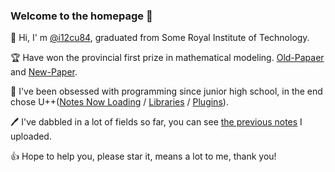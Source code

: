 ### Welcome to the homepage 👋

👋 Hi, I' m [@i12cu84](https://github.com/i12cu84), graduated from Some Royal Institute of Technology.

🏆 Have won the provincial first prize in mathematical modeling. [Old-Papaer](https://github.com/i12cu84/Mathematical-Modeling-Python) and [New-Paper](https://github.com/i12cu84/Financial-Credit-Analysis-Graduation-Project-Python).

🎯 I've been obsessed with programming since junior high school, in the end chose U++([Notes Now Loading](https://github.com/i12cu84/Unreal_Engine_Develop_Notes) / [Libraries](https://github.com/i12cu84/Blueprint-Function-Libraries-from-mine) / [Plugins](https://github.com/i12cu84/Add-Tag-plugins-for-Unreal-Engine-Cpp)).

🖊️ I've dabbled in a lot of fields so far, you can see [the previous notes](https://github.com/i12cu84/I12cu84-Learn-Notes) I uploaded.

👍 Hope to help you, please star it, means a lot to me, thank you!